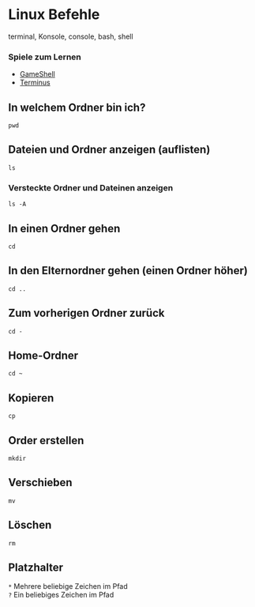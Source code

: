 # Linux Befehle
terminal, Konsole, console, bash, shell

### Spiele zum Lernen
- [GameShell](https://github.com/phyver/GameShell)
- [Terminus](https://web.mit.edu/mprat/Public/web/Terminus/Web/main.html)

## In welchem Ordner bin ich?
`pwd` 

## Dateien und Ordner anzeigen (auflisten)
`ls`
### Versteckte Ordner und Dateinen anzeigen
`ls -A`

## In einen Ordner gehen
`cd`

## In den Elternordner gehen (einen Ordner höher)
`cd ..`

## Zum vorherigen Ordner zurück
`cd -`

## Home-Ordner
`cd ~`

## Kopieren
`cp`

## Order erstellen
`mkdir`

## Verschieben
`mv`

## Löschen
`rm`

## Platzhalter
`*` Mehrere beliebige Zeichen im Pfad  
`?` Ein beliebiges Zeichen im Pfad
